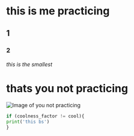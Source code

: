 # this is me practicing
## 1
### 2
###### this is the smallest 
# thats you not practicing

![Image of you not practicing](https://external-content.duckduckgo.com/iu/?u=https%3A%2F%2Ftse3.mm.bing.net%2Fth%3Fid%3DOIP.0PJ1y3nGtRKzAfEucvi4mQHaEr%26pid%3DApi&f=1&ipt=654cdaa8e3b95c7eea2e5cae756e172704d32f5ad537b2d8970759099f5a54b7&ipo=images)

```python
if (coolness_factor != cool){
print('this bs')
}
```
